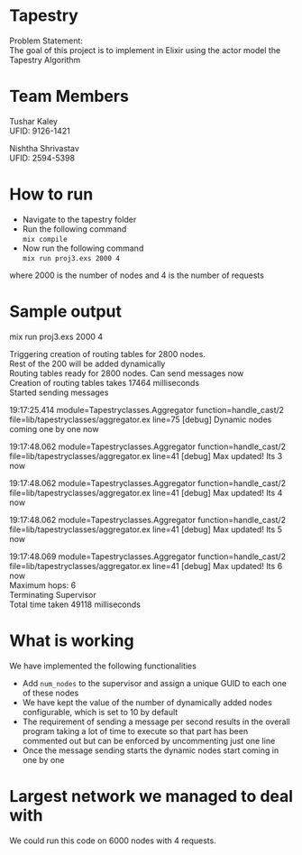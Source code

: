 # Tapestry

Problem Statement:  
The goal of this project is to implement in Elixir using the actor model the Tapestry Algorithm  

# Team Members
Tushar Kaley  
UFID: 9126-1421  

Nishtha Shrivastav  
UFID: 2594-5398  

# How to run  

- Navigate to the tapestry folder  
- Run the following command  
	`mix compile`  
- Now run the following command  
	`mix run proj3.exs 2000 4`  

where 2000 is the number of nodes and 4 is the number of requests

# Sample output 
mix run proj3.exs 2000 4  

Triggering creation of routing tables for 2800 nodes.  
Rest of the 200 will be added dynamically  
Routing tables ready for 2800 nodes. Can send messages now  
Creation of routing tables takes 17464 milliseconds  
Started sending messages  
  
19:17:25.414 module=Tapestryclasses.Aggregator function=handle_cast/2 file=lib/tapestryclasses/aggregator.ex line=75 [debug] Dynamic nodes coming one by one now  

19:17:48.062 module=Tapestryclasses.Aggregator function=handle_cast/2 file=lib/tapestryclasses/aggregator.ex line=41 [debug] Max updated! Its 3 now  

19:17:48.062 module=Tapestryclasses.Aggregator function=handle_cast/2 file=lib/tapestryclasses/aggregator.ex line=41 [debug] Max updated! Its 4 now  

19:17:48.062 module=Tapestryclasses.Aggregator function=handle_cast/2 file=lib/tapestryclasses/aggregator.ex line=41 [debug] Max updated! Its 5 now  

19:17:48.069 module=Tapestryclasses.Aggregator function=handle_cast/2 file=lib/tapestryclasses/aggregator.ex line=41 [debug] Max updated! Its 6 now  
Maximum hops: 6  
Terminating Supervisor  
Total time taken 49118 milliseconds  

# What is working

We have implemented the following functionalities  
- Add `num_nodes` to the supervisor and assign a unique GUID to each one of these nodes   
- We have kept the value of the number of dynamically added nodes configurable, which is set to 10 by default  
- The requirement of sending a message per second results in the overall program taking a lot of time to execute so that part has been commented out but can be enforced by uncommenting just one line    
- Once the message sending starts the dynamic nodes start coming in one by one    

# Largest network we managed to deal with

We could run this code on 6000 nodes with 4 requests.   
